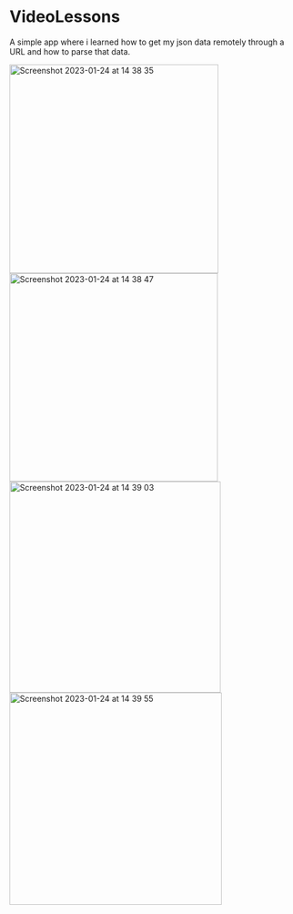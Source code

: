 # VideoLessons

A simple app where i learned how to get my json data remotely through a URL and how to parse that data.

<img width="367" alt="Screenshot 2023-01-24 at 14 38 35" src="https://user-images.githubusercontent.com/116273257/214293952-fb4c92c4-2a03-4172-9cac-56c4bde59af6.png">
<img width="366" alt="Screenshot 2023-01-24 at 14 38 47" src="https://user-images.githubusercontent.com/116273257/214293962-06bb1063-bf26-47ca-822b-87bfbb1a68f7.png">
<img width="371" alt="Screenshot 2023-01-24 at 14 39 03" src="https://user-images.githubusercontent.com/116273257/214293972-4c1add19-fbdd-4b62-beea-e6d0715fea0a.png">
<img width="373" alt="Screenshot 2023-01-24 at 14 39 55" src="https://user-images.githubusercontent.com/116273257/214293977-e8cb2c8b-7cb9-4b6c-9ab9-7dd81eb5e49b.png">
